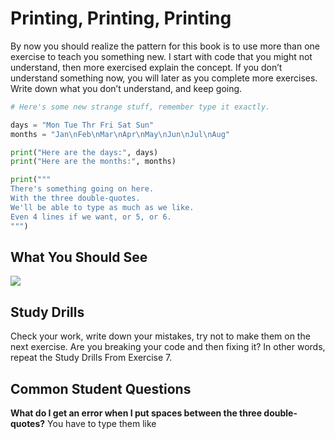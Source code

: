 # Printing, Printing, Printing

By now you should realize the  pattern for this book is to use more than one exercise to teach you something new. I start with code that you might not understand, then more exercised explain the concept. If you don’t understand something now, you will later as you complete more exercises. Write down what you don’t understand, and keep going.

```python
# Here's some new strange stuff, remember type it exactly.

days = "Mon Tue Thr Fri Sat Sun"
months = "Jan\nFeb\nMar\nApr\nMay\nJun\nJul\nAug"

print("Here are the days:", days)
print("Here are the months:", months)

print("""
There's something going on here.
With the three double-quotes.
We'll be able to type as much as we like.
Even 4 lines if we want, or 5, or 6.
""")
```

## What You Should See

![](D:\MyNoteBook\Learn-Python3-The-Hard-Way\images\ex9_demo_output.png)

## Study Drills 

Check your work, write down your mistakes, try not to make them on the next exercise. Are you breaking your code and then fixing it? In other words, repeat the Study Drills From Exercise 7. 

## Common Student Questions

**What do I get an error when I put spaces between the three double-quotes?** You have to type them like 